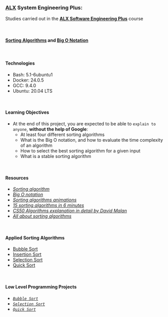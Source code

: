 ### [ALX](https://www.alxafrica.com/) System Engineering Plus:

Studies carried out in the **[ALX Software Engineering Plus](https://www.alxafrica.com/software-engineering-plus/)** course

<br />

#### [Sorting Algorithms](https://www.geeksforgeeks.org/sorting-algorithms/) and [Big O Notation](https://www.geeksforgeeks.org/analysis-algorithms-big-o-analysis/)

<br />

#### Technologies

* Bash:     5.1-6ubuntu1
* Docker:   24.0.5
* GCC:      9.4.0
* Ubuntu:   20.04 LTS

<br />

#### Learning Objectives

* At the end of this project, you are expected to be able to `explain to anyone`, **without the help of Google**:
    * At least four different sorting algorithms
    * What is the Big O notation, and how to evaluate the time complexity of an algorithm
    * How to select the best sorting algorithm for a given input
    * What is a stable sorting algorithm

<br />

#### Resources

* _[Sorting algorithm](https://en.wikipedia.org/wiki/Sorting_algorithm)_
* _[Big O notation](https://stackoverflow.com/questions/487258/what-is-a-plain-english-explanation-of-big-o-notation)_
* _[Sorting algorithms animations](https://www.toptal.com/developers/sorting-algorithms)_
* _[15 sorting algorithms in 6 minutes](https://www.toptal.com/developers/sorting-algorithms)_
* _[CS50 Algorithms explanation in detail by David Malan](https://www.youtube.com/watch?v=yb0PY3LX2x8&t=2s)_
* _[All about sorting algorithms](https://www.geeksforgeeks.org/sorting-algorithms/)_

<br />

#### Applied Sorting Algorithms

* [Bubble Sort](https://en.wikipedia.org/wiki/Bubble_sort)
* [Insertion Sort](https://en.wikipedia.org/wiki/Insertion_sort)
* [Selection Sort](https://en.wikipedia.org/wiki/Selection_sort)
* [Quick Sort](https://en.wikipedia.org/wiki/Quicksort)

<br />

#### Low Level Programming Projects

* _[`Bubble Sort`](0-bubble_sort.c)_
* _[`Selection Sort`](2-selection_sort.c)_
* _[`Quick Sort`](3-quick_sort.c)_

<br />
